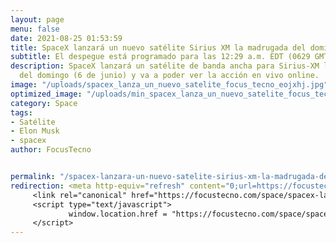 ```yaml
---
layout: page
menu: false
date: 2021-08-25 01:53:59
title: SpaceX lanzará un nuevo satélite Sirius XM la madrugada del domingo.
subtitle: El despegue está programado para las 12:29 a.m. EDT (0629 GMT).
description: SpaceX lanzará un satélite de banda ancha para Sirius-XM la madrugada
  del domingo (6 de junio) y va a poder ver la acción en vivo online.
image: "/uploads/spacex_lanza_un_nuevo_satelite_focus_tecno_eojxhj.jpg"
optimized_image: "/uploads/min_spacex_lanza_un_nuevo_satelite_focus_tecno_vsv7tj.jpg"
category: Space
tags:
- Satélite
- Elon Musk
- spacex
author: FocusTecno


permalink: "/spacex-lanzara-un-nuevo-satelite-sirius-xm-la-madrugada-del-domingo/"
redirection: <meta http-equiv="refresh" content="0;url=https://focustecno.com/space/spacex-lanzara-un-nuevo-satelite-sirius-xm-la-madrugada-del-domingo/"/>
     <link rel="canonical" href="https://focustecno.com/space/spacex-lanzara-un-nuevo-satelite-sirius-xm-la-madrugada-del-domingo/"/>
     <script type="text/javascript">
             window.location.href = "https://focustecno.com/space/spacex-lanzara-un-nuevo-satelite-sirius-xm-la-madrugada-del-domingo/"
     </script>
---
```

